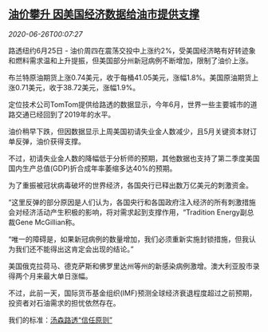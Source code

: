 <!--1593131021000-->
[油价攀升 因美国经济数据给油市提供支撑](https://cn.reuters.com/article/global-oil-0625-thur-idCNKBS23X00N)
------

<div><i>2020-06-26T00:07:27</i></div><div class="StandardArticleBody_body"><p>路透纽约6月25日 - 油价周四在震荡交投中上涨约2%，受美国经济略有好转迹象和燃料需求温和上升提振，但美国部分州新冠病例不断增加，限制了油价上涨。 </p><p>布兰特原油期货上涨0.74美元，收于每桶41.05美元，涨幅1.8%。美国原油期货上涨0.71美元，收于38.72美元，涨幅1.9%。 </p><p>定位技术公司TomTom提供给路透的数据显示，今年6月，世界一些主要城市的道路交通已经回到了2019年的水平。 </p><p>油价稍早下跌，但因数据显示上周美国初请失业金人数减少，且5月关键资本财订单反弹，油价获得支撑。 </p><p>不过，初请失业金人数的降幅低于分析师的预期，其他数据也支持了第二季度美国国内生产总值(GDP)折合成年率萎缩多达40%的预期。 </p><p>为了重振被冠状病毒破坏的世界经济，各国央行已释出数万亿美元的刺激资金。 </p><p>“这里反弹的部分原因是人们认为，各国央行和各国政府注入经济的所有刺激措施会对经济活动产生积极的影响，将对需求起到支撑作用，“Tradition Energy副总裁Gene McGillian称。 </p><p>“唯一的障碍是，如果新冠病例的数量增加，我们必须重新实施封锁措施，但我认为我们还不能得出这肯定会出现的结论。” </p><p>美国俄克拉荷马、德克萨斯和佛罗里达州等州的新感染病例激增。澳大利亚股市录得两个月来最大单日涨幅。 </p><p>不过，此前一天，国际货币基金组织(IMF)预测全球经济衰退程度超过之前预期，投资者对石油需求的担忧依然存在。</p><div class="StandardArticleBody_trustBadgeContainer"><span class="StandardArticleBody_trustBadgeTitle">我们的标准：</span><span class="trustBadgeUrl"><a href="https://www.thomsonreuters.cn/content/dam/openweb/documents/pdf/china/brochures/about-us-1.pdf">汤森路透“信任原则”</a></span></div></div>
